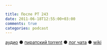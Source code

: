 ```yaml
---

title: После РТ 243
date: 2011-06-18T12:55:00+03:00
comments: true
categories: podcast
---
```

[аудио](http://cdn.radio-t.com/rt243post.mp3) ● [пиратский torrent](http://pirates.radio-t.com/torrents/rt243post.mp3.torrent) ● [лог чата](http://chat.radio-t.com/logs/radio-t-243.html) ● [wiki](http://wiki.radio-t.com/%D0%9F%D0%BE%D1%81%D0%BB%D0%B5_%D0%A0%D0%A2_243)<audio src="http://cdn.radio-t.com/rt243post.mp3" preload="none">

